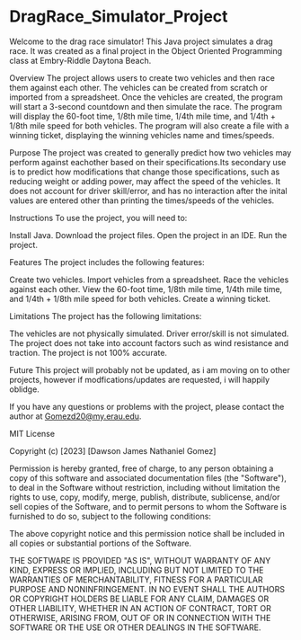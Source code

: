 # DragRace_Simulator_Project
Welcome to the drag race simulator!
This Java project simulates a drag race. It was created as a final project in the Object Oriented Programming class at Embry-Riddle Daytona Beach.

Overview
The project allows users to create two vehicles and then race them against each other. The vehicles can be created from scratch or imported from a spreadsheet. Once the vehicles are created, the program will start a 3-second countdown and then simulate the race. The program will display the 60-foot time, 1/8th mile time, 1/4th mile time, and 1/4th + 1/8th mile speed for both vehicles. The program will also create a file with a winning ticket, displaying the winning vehicles name and times/speeds.

Purpose
The project was created to generally predict how two vehicles may perform against eachother based on their specifications.Its secondary use is to predict how modifications that change those specifications, such as reducing weight or adding power, may affect the speed of the vehicles. It does not account for driver skill/error, and has no interaction after the inital values are entered other than printing the times/speeds of the vehicles.

Instructions
To use the project, you will need to:

Install Java.
Download the project files.
Open the project in an IDE.
Run the project.

Features
The project includes the following features:

Create two vehicles.
Import vehicles from a spreadsheet.
Race the vehicles against each other.
View the 60-foot time, 1/8th mile time, 1/4th mile time, and 1/4th + 1/8th mile speed for both vehicles.
Create a winning ticket.

Limitations
The project has the following limitations:

The vehicles are not physically simulated.
Driver error/skill is not simulated.
The project does not take into account factors such as wind resistance and traction.
The project is not 100% accurate.

Future
This project will probably not be updated, as i am moving on to other projects, however if modfications/updates are requested, i will happily oblidge.

If you have any questions or problems with the project, please contact the author at <Gomezd20@my.erau.edu>.



MIT License

Copyright (c) [2023] [Dawson James Nathaniel Gomez]

Permission is hereby granted, free of charge, to any person obtaining a copy
of this software and associated documentation files (the "Software"), to deal
in the Software without restriction, including without limitation the rights
to use, copy, modify, merge, publish, distribute, sublicense, and/or sell
copies of the Software, and to permit persons to whom the Software is
furnished to do so, subject to the following conditions:

The above copyright notice and this permission notice shall be included in all
copies or substantial portions of the Software.

THE SOFTWARE IS PROVIDED "AS IS", WITHOUT WARRANTY OF ANY KIND, EXPRESS OR
IMPLIED, INCLUDING BUT NOT LIMITED TO THE WARRANTIES OF MERCHANTABILITY,
FITNESS FOR A PARTICULAR PURPOSE AND NONINFRINGEMENT. IN NO EVENT SHALL THE
AUTHORS OR COPYRIGHT HOLDERS BE LIABLE FOR ANY CLAIM, DAMAGES OR OTHER
LIABILITY, WHETHER IN AN ACTION OF CONTRACT, TORT OR OTHERWISE, ARISING FROM,
OUT OF OR IN CONNECTION WITH THE SOFTWARE OR THE USE OR OTHER DEALINGS IN THE
SOFTWARE.
